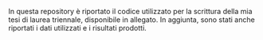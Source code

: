 In questa repository è riportato il codice utilizzato per la scrittura della mia tesi di laurea triennale, disponibile in allegato. In aggiunta, sono stati anche riportati i dati utilizzati e i risultati prodotti.
